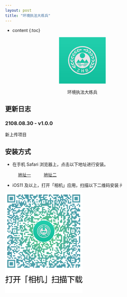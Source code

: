 ```yaml
---
layout: post
title: "环境执法大练兵"
---
```


* content
{:toc}
<div align="center"> <img alt="icon" src="https://raw.githubusercontent.com/1ilI/TestMyipa_Resource/master/resource/LEPractice/icon.png" width="30%"/> <p>环境执法大练兵</p> </div>










## 更新日志

### 2108.08.30 - v1.0.0

新上传项目



## 安装方式

* 在手机 Safari 浏览器上，点击以下地址进行安装。

　　　[地址一](itms-services://?action=download-manifest&url=https://raw.githubusercontent.com/1ilI/TestMyipa_Resource/master/resource/LEPractice/manifest.plist)　　　[地址二](itms-services://?action=download-manifest&url=https://raw.githubusercontent.com/1ilI/TestMyipa_Resource/master/resource/LEPractice/manifest.plist)


* iOS11 及以上，打开「相机」应用，扫描以下二维码安装☟

<img alt="downloadImage" src="https://raw.githubusercontent.com/1ilI/TestMyipa_Resource/master/resource/LEPractice/download.png" width="50%"/>

